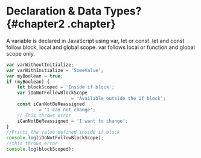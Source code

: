 # Declaration & Data Types? {#chapter2 .chapter}

A variable is declared in JavaScript using var, let or const. let and const follow block, local and global scope. var follows local or function and global scope only.

```js
var varWithoutInitialize;
var varWithInitialize = 'SomeValue';
var myBoolean = true;
if (myBoolean) {
	let blockScoped = 'Inside if block';
	var iDoNotFollowBlockScope 
						= 'Available outside the if block';
	const iCanNotBeReassigned 
			= 'I can not change';
	// This throws error
	iCanNotBeReassigned = 'I want to change';
}
//Prints the value defined inside if block
console.log(iDoNotFollowBlockScope);
//this throws error
console.log(blockScoped);
```
